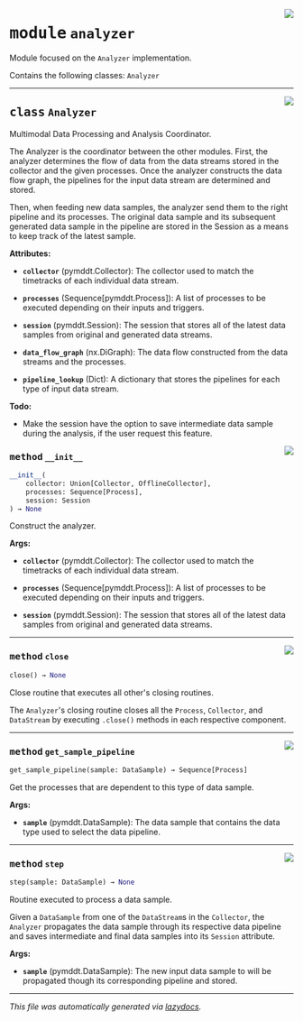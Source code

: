 <!-- markdownlint-disable -->

<a href="https://github.com/edavalosanaya/PyMMDT/blob/main/pymmdt/analyzer.py#L0"><img align="right" style="float:right;" src="https://img.shields.io/badge/-source-cccccc?style=flat-square"></a>

# <kbd>module</kbd> `analyzer`
Module focused on the ``Analyzer`` implementation. 

Contains the following classes:  ``Analyzer`` 



---

<a href="https://github.com/edavalosanaya/PyMMDT/blob/main/pymmdt/analyzer.py#L26"><img align="right" style="float:right;" src="https://img.shields.io/badge/-source-cccccc?style=flat-square"></a>

## <kbd>class</kbd> `Analyzer`
Multimodal Data Processing and Analysis Coordinator.  

The Analyzer is the coordinator between the other modules. First, the analyzer determines the flow of data from the data streams stored in the collector and the given processes. Once the analyzer constructs the data flow graph, the pipelines for the input  data stream are determined and stored. 

Then, when feeding new data samples, the analyzer send them to the right pipeline and its processes. The original data sample and its subsequent generated data sample in the pipeline are stored in the Session as a means to keep track of the latest sample. 



**Attributes:**
 
 - <b>`collector`</b> (pymddt.Collector):  The collector used to match the  timetracks of each individual data stream. 


 - <b>`processes`</b> (Sequence[pymddt.Process]):  A list of processes to be executed depending on their inputs and triggers. 


 - <b>`session`</b> (pymddt.Session):  The session that stores all of the latest data samples from original and generated data streams. 


 - <b>`data_flow_graph`</b> (nx.DiGraph):  The data flow constructed from the data streams and the processes. 


 - <b>`pipeline_lookup`</b> (Dict):  A dictionary that stores the pipelines for each type of input data stream. 



**Todo:**
 * Make the session have the option to save intermediate  data sample during the analysis, if the user request this feature. 

<a href="https://github.com/edavalosanaya/PyMMDT/blob/main/pymmdt/analyzer.py#L61"><img align="right" style="float:right;" src="https://img.shields.io/badge/-source-cccccc?style=flat-square"></a>

### <kbd>method</kbd> `__init__`

```python
__init__(
    collector: Union[Collector, OfflineCollector],
    processes: Sequence[Process],
    session: Session
) → None
```

Construct the analyzer.  



**Args:**
 
 - <b>`collector`</b> (pymddt.Collector):  The collector used to match the  timetracks of each individual data stream. 


 - <b>`processes`</b> (Sequence[pymddt.Process]):  A list of processes to be executed depending on their inputs and triggers. 


 - <b>`session`</b> (pymddt.Session):  The session that stores all of the latest data samples from original and generated data streams. 




---

<a href="https://github.com/edavalosanaya/PyMMDT/blob/main/pymmdt/analyzer.py#L166"><img align="right" style="float:right;" src="https://img.shields.io/badge/-source-cccccc?style=flat-square"></a>

### <kbd>method</kbd> `close`

```python
close() → None
```

Close routine that executes all other's closing routines. 

The ``Analyzer``'s closing routine closes all the ``Process``, ``Collector``, and ``DataStream`` by executing ``.close()``  methods in each respective component. 

---

<a href="https://github.com/edavalosanaya/PyMMDT/blob/main/pymmdt/analyzer.py#L129"><img align="right" style="float:right;" src="https://img.shields.io/badge/-source-cccccc?style=flat-square"></a>

### <kbd>method</kbd> `get_sample_pipeline`

```python
get_sample_pipeline(sample: DataSample) → Sequence[Process]
```

Get the processes that are dependent to this type of data sample. 



**Args:**
 
 - <b>`sample`</b> (pymddt.DataSample):  The data sample that contains the  data type used to select the data pipeline. 

---

<a href="https://github.com/edavalosanaya/PyMMDT/blob/main/pymmdt/analyzer.py#L139"><img align="right" style="float:right;" src="https://img.shields.io/badge/-source-cccccc?style=flat-square"></a>

### <kbd>method</kbd> `step`

```python
step(sample: DataSample) → None
```

Routine executed to process a data sample. 

Given a ``DataSample`` from one of the ``DataStream``s in the  ``Collector``, the ``Analyzer`` propagates the data sample through its respective data pipeline and saves intermediate  and final data samples into its ``Session`` attribute. 



**Args:**
 
 - <b>`sample`</b> (pymddt.DataSample):  The new input data sample to will be propagated though its corresponding pipeline and stored. 




---

_This file was automatically generated via [lazydocs](https://github.com/ml-tooling/lazydocs)._
